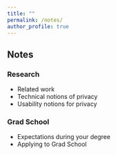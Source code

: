 ```yaml
---
title: ""
permalink: /notes/
author_profile: true
---
```


<h2>Notes</h2>

<h3>Research</h3>
<ul>
  <li>Related work</li>
  <li>Technical notions of privacy</li>
  <li>Usability notions for privacy</li>
</ul>


<h3>Grad School</h3>
<ul>
  <li>Expectations during your degree</li>
  <li>Applying to Grad School</li>
</ul>
